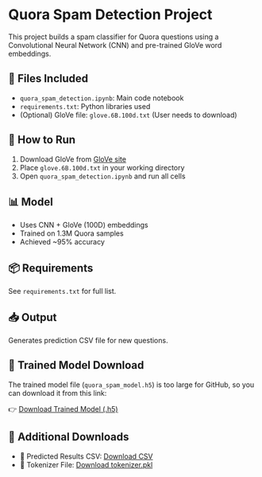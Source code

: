 # Quora Spam Detection Project

This project builds a spam classifier for Quora questions using a Convolutional Neural Network (CNN) and pre-trained GloVe word embeddings.

## 📂 Files Included
- `quora_spam_detection.ipynb`: Main code notebook
- `requirements.txt`: Python libraries used
- (Optional) GloVe file: `glove.6B.100d.txt` (User needs to download)

## 📌 How to Run
1. Download GloVe from [GloVe site](https://nlp.stanford.edu/projects/glove/)
2. Place `glove.6B.100d.txt` in your working directory
3. Open `quora_spam_detection.ipynb` and run all cells

## 📊 Model
- Uses CNN + GloVe (100D) embeddings
- Trained on 1.3M Quora samples
- Achieved ~95% accuracy

## 📦 Requirements
See `requirements.txt` for full list.

## 📥 Output
Generates prediction CSV file for new questions.

## 💾 Trained Model Download
The trained model file (`quora_spam_model.h5`) is too large for GitHub, so you can download it from this link:

👉 [Download Trained Model (.h5)](https://drive.google.com/file/d/1UYnOBatfTXty5cHNykclz-QoBOIQe4a8/view?usp=sharing)

## 🔗 Additional Downloads

- 📄 Predicted Results CSV: [Download CSV](https://drive.google.com/file/d/1F_rPYml8vZrba76FrYqGrJQ04bHJBpoN/view?usp=sharing)
- 🧠 Tokenizer File: [Download tokenizer.pkl](https://drive.google.com/file/d/18zCogeO87vYP1MW2sUtbnxGY8GrRjSHX/view?usp=sharing)